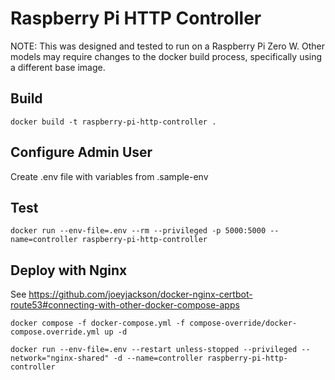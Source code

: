 # Raspberry Pi HTTP Controller
NOTE: This was designed and tested to run on a Raspberry Pi Zero W. Other models may require changes to the docker build process, specifically using a different base image.

## Build
```
docker build -t raspberry-pi-http-controller .
```

## Configure Admin User
Create .env file with variables from .sample-env

## Test
```
docker run --env-file=.env --rm --privileged -p 5000:5000 --name=controller raspberry-pi-http-controller
```

## Deploy with Nginx
See https://github.com/joeyjackson/docker-nginx-certbot-route53#connecting-with-other-docker-compose-apps
```
docker compose -f docker-compose.yml -f compose-override/docker-compose.override.yml up -d
```
```
docker run --env-file=.env --restart unless-stopped --privileged --network="nginx-shared" -d --name=controller raspberry-pi-http-controller
```